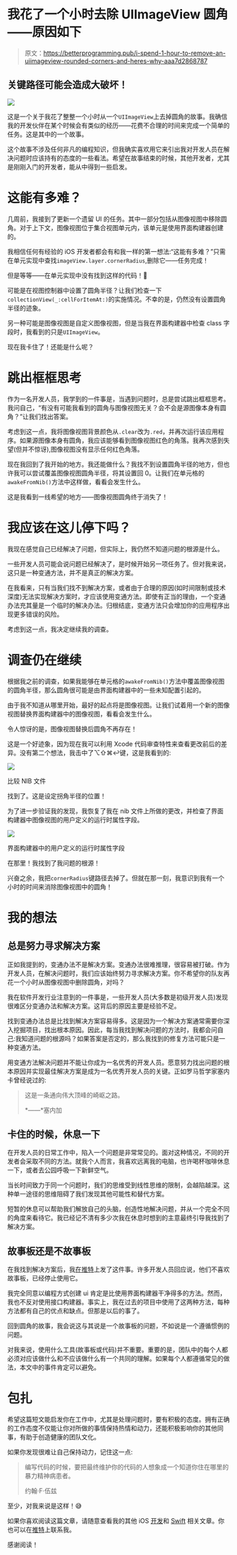 # 我花了一个小时去除 UIImageView 圆角——原因如下

> 原文：<https://betterprogramming.pub/i-spend-1-hour-to-remove-an-uiimageview-rounded-corners-and-heres-why-aaa7d2868787>

## 关键路径可能会造成大破坏！

![](img/f7f7ce18437df3ec4fc32afd9f8e0d77.png)

这是一个关于我花了整整一个小时从一个`UIImageView`上去掉圆角的故事。我确信我的开发伙伴在某个时候会有类似的经历——花费不合理的时间来完成一个简单的任务。这是其中的一个故事。

这个故事不涉及任何非凡的编程知识，但我确实喜欢用它来引出我对开发人员在解决问题时应该持有的态度的一些看法。希望在故事结束的时候，其他开发者，尤其是刚刚入门的开发者，能从中得到一些启发。

# 这能有多难？

几周前，我接到了更新一个遗留 UI 的任务。其中一部分包括从图像视图中移除圆角。对于上下文，图像视图位于集合视图单元内，该单元是使用界面构建器创建的。

我相信任何有经验的 iOS 开发者都会有和我一样的第一想法:“这能有多难？”只需在单元实现中查找`imageView.layer.cornerRadius`,删除它——任务完成！

但是等等——在单元实现中没有找到这样的代码！🤨

可能是在视图控制器中设置了圆角半径？让我们检查一下`collectionView(_:cellForItemAt:)`的实施情况。不幸的是，仍然没有设置圆角半径的迹象。

另一种可能是图像视图是自定义图像视图，但是当我在界面构建器中检查 class 字段时，我看到的只是`UIImageView`。

现在我卡住了！还能是什么呢？

# 跳出框框思考

作为一名开发人员，我学到的一件事是，当遇到问题时，总是尝试跳出框框思考。我问自己，“有没有可能我看到的圆角与图像视图无关？会不会是源图像本身有圆角？”让我们找出答案。

考虑到这一点，我将图像视图背景颜色从`.clear`改为`.red`，并再次运行该应用程序。如果源图像本身有圆角，我应该能够看到图像视图红色的角落。我再次感到失望(但并不惊讶),图像视图没有显示任何红色角落。

现在我回到了我开始的地方。我还能做什么？我找不到设置圆角半径的地方，但也许我可以尝试覆盖图像视图圆角半径，将其设置回 0。让我们在单元格的`awakeFromNib()`方法中这样做，看看会发生什么。

这是我看到一线希望的地方——图像视图圆角终于消失了！

# 我应该在这儿停下吗？

我现在感觉自己已经解决了问题，但实际上，我仍然不知道问题的根源是什么。

一些开发人员可能会说问题已经解决了，是时候开始另一项任务了。但对我来说，这只是一种变通方法，并不是真正的解决方案。

在我看来，只有当我们找不到解决方案，或者由于合理的原因(如时间限制或技术深度)无法实现解决方案时，才应该使用变通方法。即使有正当的理由，一个变通办法充其量是一个临时的解决办法。归根结底，变通方法只会增加你的应用程序出现更多错误的风险。

考虑到这一点，我决定继续我的调查。

# 调查仍在继续

根据我之前的调查，如果我能够在单元格的`awakeFromNib()`方法中覆盖图像视图的圆角半径，那么圆角很可能是由界面构建器中的一些未知配置引起的。

由于我不知道从哪里开始，最好的起点将是图像视图。让我们试着用一个新的图像视图替换界面构建器中的图像视图，看看会发生什么。

令人惊讶的是，图像视图替换后圆角不再存在！

这是一个好迹象，因为现在我可以利用 Xcode 代码审查特性来查看更改前后的差异。没有第二个想法，我击中了⌥⇧⌘↩键，这是我看到的:

![](img/9a13806e6641be513a2023ecec09f292.png)

比较 NIB 文件

找到了。这是设定拐角半径的位置！

为了进一步验证我的发现，我恢复了我在 nib 文件上所做的更改，并检查了界面构建器中图像视图的用户定义的运行时属性字段。

![](img/42588e71a000ea7e41ac4490d979eeee.png)

界面构建器中的用户定义的运行时属性字段

在那里！我找到了我问题的根源！

兴奋之余，我把`cornerRadius`键路径去掉了。但就在那一刻，我意识到我有一个小时的时间来消除图像视图中的圆角！

# 我的想法

## 总是努力寻求解决方案

正如我提到的，变通办法不是解决方案。变通办法很难推理，很容易被打破。作为开发人员，在解决问题时，我们应该始终努力寻求解决方案。你不希望你的队友再花一个小时从图像视图中删除圆角，对吗？

我在软件开发行业注意到的一件事是，一些开发人员(大多数是初级开发人员)发现很难区分变通办法和解决方案。这背后的原因主要是经验不足。

找到变通办法总是比找到解决方案容易得多。这是因为一个解决方案通常需要你深入挖掘项目，找出根本原因。因此，每当我找到解决问题的方法时，我都会问自己:我知道问题的根源吗？如果答案是否定的，那么我找到的修复方法可能只是一种变通方法。

用变通方法解决问题并不能让你成为一名优秀的开发人员。愿意努力找出问题的根本原因并实现最佳解决方案是成为一名优秀开发人员的关键。正如罗马哲学家塞内卡曾经说过的:

> 这是一条通向伟大顶峰的崎岖之路。
> 
> *——*塞内加

## 卡住的时候，休息一下

在开发人员的日常工作中，陷入一个问题是非常常见的。面对这种情况，不同的开发者会采取不同的方法。就我个人而言，我喜欢远离我的电脑，也许喝杯咖啡休息一下，或者去公园呼吸一下新鲜空气。

当长时间致力于同一个问题时，我们的思维受到线性思维的限制，会越陷越深。这种单一途径的思维阻碍了我们发现其他可能性和替代方案。

短暂的休息可以帮助我们解放自己的头脑，创造性地解决问题，并从一个完全不同的角度来看待它。我已经记不清有多少次我在休息时想到的主意最终引导我找到了解决方案。

## 故事板还是不故事板

在我找到解决方案后，我[在推特](https://twitter.com/Lee_Kah_Seng/status/1382901203558756352)上发了这件事。许多开发人员回应说，他们不喜欢故事板，已经停止使用它。

我完全同意以编程方式创建 ui 肯定是比使用界面构建器干净得多的方法。然而，我也不反对使用接口构建器。事实上，我在过去的项目中使用了这两种方法，每种方法都有自己的优点和缺点。但那是以后的事了。

回到圆角的故事，我会说这与其说是一个故事板的问题，不如说是一个遵循惯例的问题。

对我来说，使用什么工具(故事板或代码)并不重要。重要的是，团队中的每个人都必须对应该做什么和不应该做什么有一个共同的理解。如果每个人都遵循常见的做法，本文中的事件肯定可以避免。

# 包扎

希望这篇短文能启发你在工作中，尤其是处理问题时，要有积极的态度。拥有正确的工作态度不仅能让你对所做的事情保持热情和动力，还能积极影响你的其他同事，有助于创造健康的团队文化。

如果你发现很难让自己保持动力，记住这一点:

> 编写代码的时候，要把最终维护你的代码的人想象成一个知道你住在哪里的暴力精神病患者。
> 
> 约翰·F·伍兹

至少，对我来说是这样！😅

如果你喜欢阅读这篇文章，请随意查看我的其他 iOS [开发](https://swiftsenpai.com/category/development/)和 [Swift](https://swiftsenpai.com/category/development/) 相关文章。你也可以在[推特](https://twitter.com/Lee_Kah_Seng)上联系我。

感谢阅读！